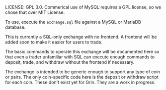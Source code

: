 LICENSE: GPL 3.0. Commerical use of MySQL requires a GPL license, so we chose that over MIT License. 

To use, execute the `exchange.sql` file against a MySQL or MariaDB database. 

This is currently a SQL-only exchange with no frontend. A frontend will be added soon to make it easier for users to trade. 

The basic commands to operate this exchange will be documented here so that even a trader unfamiliar with SQL can execute enough commands to deposit, trade, and withdraw without the frontend if necessary. 

The exchange is intended to be generic enough to support any type of coin or pairs. The only coin-specific code here is the deposit or withdraw script for each coin. These don't exist yet for Grin. They are a work in progress. 
